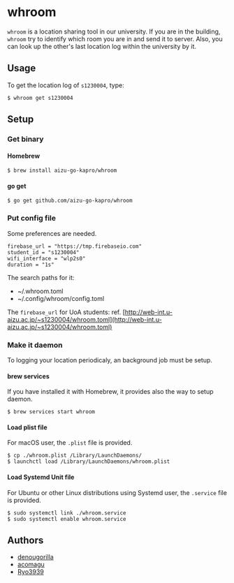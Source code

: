 # whroom

`whroom` is a location sharing tool in our university. If you are in the building, `whroom` try to identify which room you are in and send it to server. Also, you can look up the other's last location log within the university by it.

## Usage

To get the location log of `s1230004`, type:

```
$ whroom get s1230004
```

## Setup

### Get binary

#### Homebrew

```
$ brew install aizu-go-kapro/whroom
```

#### go get

```
$ go get github.com/aizu-go-kapro/whroom
```

### Put config file

Some preferences are needed.

```
firebase_url = "https://tmp.firebaseio.com"
student_id = "s1230004"
wifi_interface = "wlp2s0"
duration = "1s"
```

The search paths for it:
- ~/.whroom.toml
- ~/.config/whroom/config.toml

The `firebase_url` for UoA students: ref. [http://web-int.u-aizu.ac.jp/~s1230004/whroom.toml](http://web-int.u-aizu.ac.jp/~s1230004/whroom.toml)

### Make it daemon

To logging your location periodicaly, an background job must be setup.

#### brew services

If you have installed it with Homebrew, it provides also the way to setup daemon.

```
$ brew services start whroom
```

#### Load plist file

For macOS user, the `.plist` file is provided.

```
$ cp ./whroom.plist /Library/LaunchDaemons/
$ launchctl load /Library/LaunchDaemons/whroom.plist
```

#### Load Systemd Unit file

For Ubuntu or other Linux distributions using Systemd user, the `.service` file is provided.

```
$ sudo systemctl link ./whroom.service
$ sudo systemctl enable whroom.service
```

## Authors

- [denougorilla](https://github.com/dennougorilla)
- [acomagu](https://github.com/acomagu)
- [Ryo3939](https://github.com/Ryo3939)
